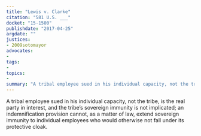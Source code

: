 ```yaml
---
title: "Lewis v. Clarke"
citation: "581 U.S. ___"
docket: "15-1500"
publishdate: "2017-04-25"
argdate: ""
justices:
- 2009sotomayor
advocates:
- 
tags:
- 
topics:
- 
summary: "A tribal employee sued in his individual capacity, not the tribe, is the real party in interest, and the tribe’s sovereign immunity is not implicated; an indemnification provision cannot, as a matter of law, extend sovereign immunity to individual employees who would otherwise not fall under its protective cloak."
---
```

A tribal employee sued in his individual capacity, not the tribe, is the real party in interest, and the tribe’s sovereign immunity is not implicated; an indemnification provision cannot, as a matter of law, extend sovereign immunity to individual employees who would otherwise not fall under its protective cloak.

